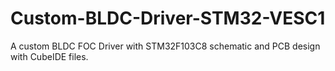 # Custom-BLDC-Driver-STM32-VESC1
A custom BLDC FOC Driver with STM32F103C8 schematic and PCB design with CubeIDE files.
